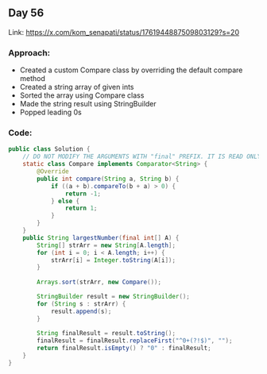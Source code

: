 ## Day 56

Link: https://x.com/kom_senapati/status/1761944887509803129?s=20

### Approach:

- Created a custom Compare class by overriding the default compare method
- Created a string array of given ints
- Sorted the array using Compare class
- Made the string result using StringBuilder
- Popped leading 0s

### Code:

```java
public class Solution {
    // DO NOT MODIFY THE ARGUMENTS WITH "final" PREFIX. IT IS READ ONLY
    static class Compare implements Comparator<String> {
        @Override
        public int compare(String a, String b) {
            if ((a + b).compareTo(b + a) > 0) {
                return -1;
            } else {
                return 1;
            }
        }
    }
    public String largestNumber(final int[] A) {
        String[] strArr = new String[A.length];
        for (int i = 0; i < A.length; i++) {
            strArr[i] = Integer.toString(A[i]);
        }
        
        Arrays.sort(strArr, new Compare());

        StringBuilder result = new StringBuilder();
        for (String s : strArr) {
            result.append(s);
        }
        
        String finalResult = result.toString();
        finalResult = finalResult.replaceFirst("^0+(?!$)", "");
        return finalResult.isEmpty() ? "0" : finalResult;
    }
}
```
